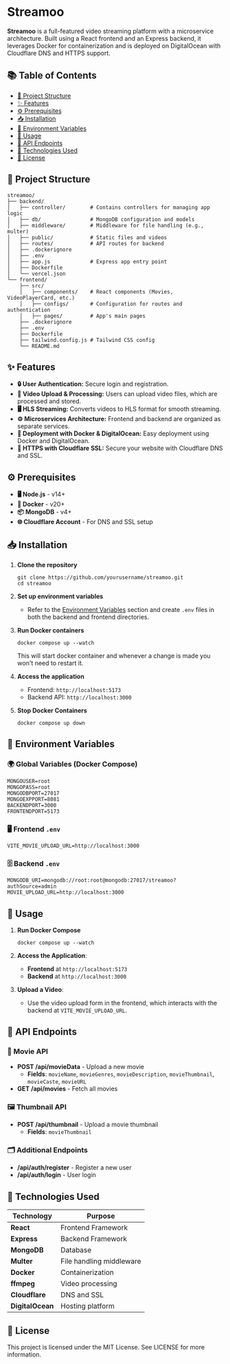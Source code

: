  Streamoo
===========

**Streamoo** is a full-featured video streaming platform with a microservice architecture. Built using a React frontend and an Express backend, it leverages Docker for containerization and is deployed on DigitalOcean with Cloudflare DNS and HTTPS support.

📚 Table of Contents
--------------------

-   [📂 Project Structure](#-project-structure)
-   [✨ Features](#-features)
-   [⚙️ Prerequisites](#%EF%B8%8F-prerequisites)
-   [📥 Installation](#-installation)
-   [🔑 Environment Variables](#-environment-variables)
-   [🚀 Usage](#-usage)
-   [📁 API Endpoints](#-api-endpoints)
-   [🔧 Technologies Used](#-technologies-used)
-   [📜 License](#-license)

📂 Project Structure
--------------------

```
streamoo/
├── backend/
│   ├── controller/        # Contains controllers for managing app logic
│   ├── db/                # MongoDB configuration and models
│   ├── middleware/        # Middleware for file handling (e.g., multer)
│   ├── public/            # Static files and videos
│   ├── routes/            # API routes for backend
│   ├── .dockerignore
│   ├── .env
│   ├── app.js             # Express app entry point
│   ├── Dockerfile
│   └── vercel.json
└── frontend/
    ├── src/
    │   ├── components/    # React components (Movies, VideoPlayerCard, etc.)
    │   ├── configs/       # Configuration for routes and authentication
    │   ├── pages/         # App's main pages
    ├── .dockerignore
    ├── .env
    ├── Dockerfile
    ├── tailwind.config.js # Tailwind CSS config
    └── README.md
```

✨ Features
----------

-   **🔒 User Authentication:** Secure login and registration.
-   **📂 Video Upload & Processing:** Users can upload video files, which are processed and stored.
-   **🖥️ HLS Streaming:** Converts videos to HLS format for smooth streaming.
-   **⚙️ Microservices Architecture:** Frontend and backend are organized as separate services.
-   **🚀 Deployment with Docker & DigitalOcean:** Easy deployment using Docker and DigitalOcean.
-   **🔐 HTTPS with Cloudflare SSL:** Secure your website with Cloudflare DNS and SSL.

⚙️ Prerequisites
----------------

-   **🖥️ Node.js** - v14+
-   **🐋 Docker** - v20+
-   **📦 MongoDB** - v4+
-   **🌐 Cloudflare Account** - For DNS and SSL setup

📥 Installation
---------------

1.  **Clone the repository**

    

    

    ```
    git clone https://github.com/yourusername/streamoo.git
    cd streamoo
    ```

2.  **Set up environment variables**

    -   Refer to the [Environment Variables](#-environment-variables) section and create `.env` files in both the backend and frontend directories.
3.  **Run Docker containers**

    `docker compose up --watch `
    
    This will start docker container and whenever a change is made you won't need to restart it.

4.  **Access the application**

    -   Frontend: `http://localhost:5173`
    -   Backend API: `http://localhost:3000`
   
5.  **Stop Docker Containers**

    `docker compose up down`
   

🔑 Environment Variables
------------------------

### 🌍 Global Variables (Docker Compose)





```
MONGOUSER=root
MONGOPASS=root
MONGODBPORT=27017
MONGOEXPPORT=8081
BACKENDPORT=3000
FRONTENDPORT=5173
```

### 🖥️ Frontend `.env`





`VITE_MOVIE_UPLOAD_URL=http://localhost:3000`

### 🗄️ Backend `.env`





```
MONGODB_URI=mongodb://root:root@mongodb:27017/streamoo?authSource=admin
MOVIE_UPLOAD_URL=http://localhost:3000
```

🚀 Usage
--------

1.  **Run Docker Compose**


    `docker compose up --watch`

2.  **Access the Application**:

    -   **Frontend** at `http://localhost:5173`
    -   **Backend** at `http://localhost:3000`
3.  **Upload a Video**:

    -   Use the video upload form in the frontend, which interacts with the backend at `VITE_MOVIE_UPLOAD_URL`.

📁 API Endpoints
----------------

### 🎥 Movie API

-   **POST /api/movieData** - Upload a new movie
    -   **Fields**: `movieName`, `movieGenres`, `movieDescription`, `movieThumbnail`, `movieCaste`, `movieURL`
-   **GET /api/movies** - Fetch all movies

### 🖼️ Thumbnail API

-   **POST /api/thumbnail** - Upload a movie thumbnail
    -   **Fields**: `movieThumbnail`

### 🗂️ Additional Endpoints

-   **/api/auth/register** - Register a new user
-   **/api/auth/login** - User login

🔧 Technologies Used
--------------------

| Technology | Purpose |
| --- | --- |
| **React** | Frontend Framework |
| **Express** | Backend Framework |
| **MongoDB** | Database |
| **Multer** | File handling middleware |
| **Docker** | Containerization |
| **ffmpeg** | Video processing |
| **Cloudflare** | DNS and SSL |
| **DigitalOcean** | Hosting platform |

📜 License
----------

This project is licensed under the MIT License. See LICENSE for more information.
